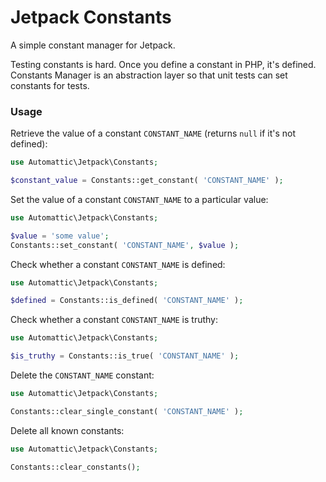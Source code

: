 # Jetpack Constants

A simple constant manager for Jetpack.

Testing constants is hard. Once you define a constant in PHP, it's defined. Constants Manager is an abstraction layer so that unit tests can set constants for tests.

### Usage

Retrieve the value of a constant `CONSTANT_NAME` (returns `null` if it's not defined):

```php
use Automattic\Jetpack\Constants;

$constant_value = Constants::get_constant( 'CONSTANT_NAME' );
```

Set the value of a constant `CONSTANT_NAME` to a particular value:

```php
use Automattic\Jetpack\Constants;

$value = 'some value';
Constants::set_constant( 'CONSTANT_NAME', $value );
```

Check whether a constant `CONSTANT_NAME` is defined:

```php
use Automattic\Jetpack\Constants;

$defined = Constants::is_defined( 'CONSTANT_NAME' );
```

Check whether a constant `CONSTANT_NAME` is truthy:

```php
use Automattic\Jetpack\Constants;

$is_truthy = Constants::is_true( 'CONSTANT_NAME' );
```

Delete the `CONSTANT_NAME` constant:

```php
use Automattic\Jetpack\Constants;

Constants::clear_single_constant( 'CONSTANT_NAME' );
```

Delete all known constants:

```php
use Automattic\Jetpack\Constants;

Constants::clear_constants();
```

